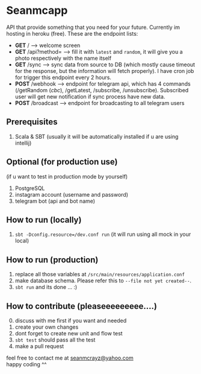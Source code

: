 # Seanmcapp
API that provide something that you need for your future. Currently im hosting in heroku (free). 
These are the endpoint lists:
- **GET** / --> welcome screen
- **GET** /api?method= --> fill it with `latest` and `random`, it will give you a photo respectively with the name itself
- **GET** /sync --> sync data from source to DB (which mostly cause timeout for the response, 
but the information will fetch properly). I have cron job for trigger this endpoint every 2 hours.
- **POST** /webhook --> endpoint for telegram api, which has 4 commands (/getRandom (*cbc*), /getLatest, /subscribe, 
/unsubscribe). Subscribed user will get new notification if sync process have new data.
- **POST** /broadcast --> endpoint for broadcasting to all telegram users

## Prerequisites
1. Scala & SBT (usually it will be automatically installed if u are using intellij)

## Optional (for production use)
(if u want to test in production mode by yourself)
1. PostgreSQL 
2. instagram account (username and password)
3. telegram bot (api and bot name)

## How to run (locally)
1. `sbt -Dconfig.resource=/dev.conf run` (it will run using all mock in your local)

## How to run (production)
1. replace all those variables at `/src/main/resources/application.conf`
2. make database schema. Please refer this to `--file not yet created--`. 
3. `sbt run` and its done ... :)

## How to contribute (pleaseeeeeeeee....)
0. discuss with me first if you want and needed
1. create your own changes
2. dont forget to create new unit and flow test
3. `sbt test` should pass all the test
4. make a pull request

feel free to contact me at seanmcrayz@yahoo.com  
happy coding ^^